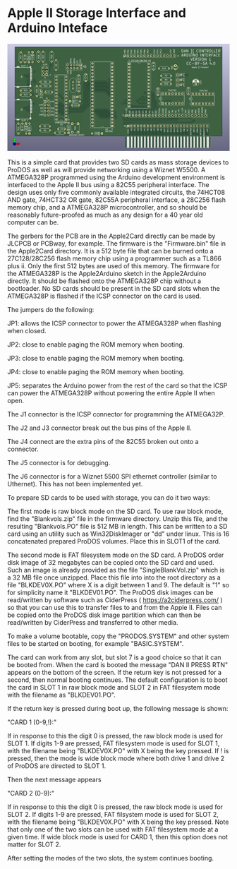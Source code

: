 # Apple II Storage Interface and Arduino Inteface

![Apple2Card](Apple2Card/Apple2Card.png)

This is a simple card that provides two SD cards as mass storage devices to ProDOS as well as will provide networking using a Wiznet W5500.  A ATMEGA328P programmed using the Arduino development environment is interfaced to the Apple II bus using a 82C55 peripheral interface.  The design uses only five commonly available integrated circuits, the 74HCT08 AND gate, 74HCT32 OR gate, 82C55A peripheral interface, a 28C256 flash memory chip, and a ATMEGA328P microcontroller, and so should be reasonably future-proofed as much as any design for a 40 year old computer can be.

The gerbers for the PCB are in the Apple2Card directly can be made by JLCPCB or PCBway, for example.  The firmware is the "Firmware.bin" file in the Apple2Card directory.  It is a 512 byte file that can be burned onto a 27C128/28C256 flash memory chip using a programmer such as a TL866 plus ii.  Only the first 512 bytes are used of this memory.  The firmware for the ATMEGA328P is the Apple2Arduino sketch in the Apple2Arduino directly. It should be flashed onto the ATMEGA328P chip without a bootloader.  No SD cards should be present in the SD card slots when the ATMEGA328P is flashed if the ICSP connector on the card is used.  

The jumpers do the following:

JP1:  allows the ICSP connector to power the ATMEGA328P when flashing when closed.

JP2:  close to enable paging the ROM memory when booting.

JP3:  close to enable paging the ROM memory when booting.

JP4:  close to enable paging the ROM memory when booting.

JP5:  separates the Arduino power from the rest of the card so that the ICSP can power the ATMEGA328P without powering the entire Apple II when open.

The J1 connector is the ICSP connector for programming the ATMEGA32P.

The J2 and J3 connector break out the bus pins of the Apple II.

The J4 connect are the extra pins of the 82C55 broken out onto a connector.

The J5 connector is for debugging.

The J6 connector is for a Wiznet 5500 SPI ethernet controller (similar to Uthernet).  This has not been implemented yet.

To prepare SD cards to be used with storage, you can do it two ways:

The first mode is raw block mode on the SD card.  To use raw block mode, find the "Blankvols.zip" file in the firmware directory.  Unzip this file, and the resulting "Blankvols.PO" file is 512 MB in length.  This can be written to a SD card using an utility such as Win32DiskImager or "dd" under linux.  This is 16 concatenated prepared ProDOS volumes.  Place this in SLOT1 of the card.

The second mode is FAT filesystem mode on the SD card.  A ProDOS order disk image of 32 megabytes can be copied onto the SD card and used.  Such an image is already provided as the file "SingleBlankVol.zip" which is a 32 MB file once unzipped.  Place this file into into the root directory as a file "BLKDEV0X.PO" where X is a digit between 1 and 9.  The default is "1" so for simplicity name it "BLKDEV01.PO".  The ProDOS disk images can be read/written by software such as CiderPress ( https://a2ciderpress.com/ ) so that you can use this to transfer files to and from the Apple II.  Files can be copied onto the ProDOS disk image partition which can then be read/written by CiderPress and transferred to other media.

To make a volume bootable, copy the "PRODOS.SYSTEM" and other system files to be started on booting, for example "BASIC.SYSTEM".

The card can work from any slot, but slot 7 is a good choice so that it can be booted from.  When the card is booted the message "DAN II PRESS RTN" appears on the bottom of the screen.  If the return key is not pressed for a second, then normal booting continues.  The default configuration is to boot the card in SLOT 1 in raw block mode and SLOT 2 in FAT filesystem mode with the filename as "BLKDEV01.PO".

If the return key is pressed during boot up, the following message is shown:

"CARD 1 (0-9,!):"

If in response to this the digit 0 is pressed, the raw block mode is used for SLOT 1.  If digits 1-9 are pressed, FAT filesystem mode is used for SLOT 1, with the filename being "BLKDEV0X.PO" with X being the key pressed.  If ! is pressed, then the mode is wide block mode where both drive 1 and drive 2 of ProDOS are directed to SLOT 1.

Then the next message appears

"CARD 2 (0-9):"

If in response to this the digit 0 is pressed, the raw block mode is used for SLOT 2.  If digits 1-9 are pressed, FAT filsystem mode is used for SLOT 2, with the filename being "BLKDEV0X.PO" with X being the key pressed.  Note that only one of the two slots can be used with FAT filesystem mode at a given time.  If wide block mode is used for CARD 1, then this option does not matter for SLOT 2.

After setting the modes of the two slots, the system continues booting.
